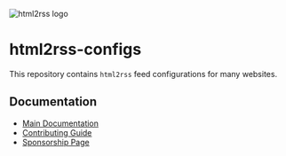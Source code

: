 ![html2rss logo](https://github.com/html2rss/html2rss/raw/master/support/logo.png)

# html2rss-configs

This repository contains `html2rss` feed configurations for many websites.

## Documentation

- [Main Documentation](https://html2rss.github.io/html2rss-configs/)
- [Contributing Guide](https://html2rss.github.io/get-involved/contributing)
- [Sponsorship Page](https://html2rss.github.io/get-involved/sponsoring)
